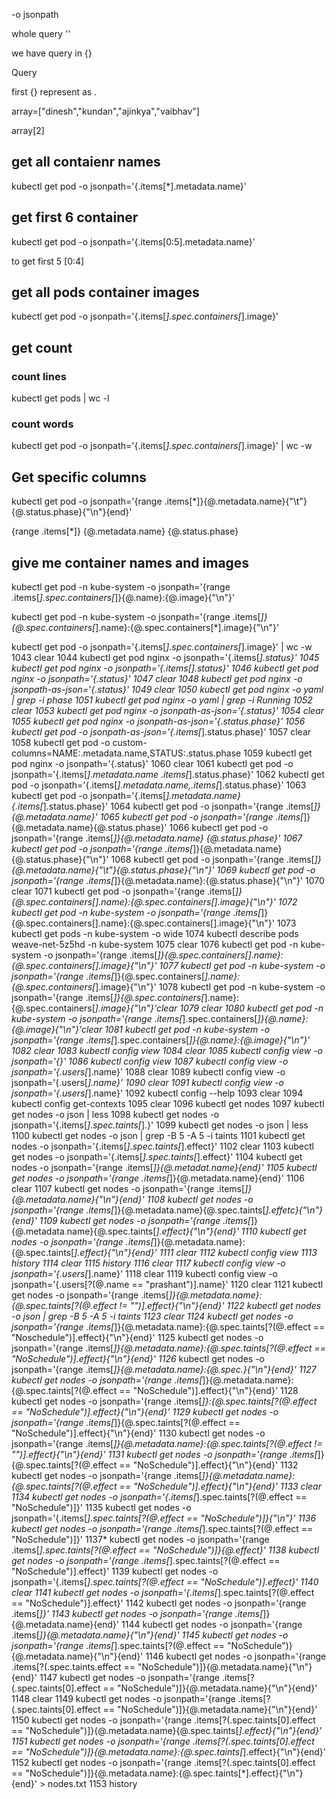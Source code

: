 -o jsonpath

whole query ''

we have query in 
{}

Query 

first {} represent as .


array=["dinesh","kundan","ajinkya","vaibhav"]

array[2]

## get all contaienr names
kubectl get pod -o jsonpath='{.items[*].metadata.name}'

## get first 6 container
kubectl get pod -o jsonpath='{.items[0:5].metadata.name}'

to get first 5 [0:4]

## get all pods container images
kubectl get pod -o jsonpath='{.items[*].spec.containers[*].image}'

## get count
### count lines
kubectl get pods | wc -l

### count words
kubectl get pod -o jsonpath='{.items[*].spec.containers[*].image}' | wc -w


## Get specific columns

kubectl get pod -o jsonpath='{range .items[*]}{@.metadata.name}{"\t"}{@.status.phase}{"\n"}{end}'

{range .items[*]}     {@.metadata.name}   {@.status.phase}


## give me container names and images 

kubectl get pod -n kube-system -o jsonpath='{range .items[*].spec.containers[*]}{@.name}:{@.image}{"\n"}'

kubectl get pod -n kube-system -o jsonpath='{range .items[*]}{@.spec.containers[*].name}:{@.spec.containers[*].image}{"\n"}'






kubectl get pod -o jsonpath='{.items[*].spec.containers[*].image}' | wc -w
 1043  clear
 1044  kubectl get pod nginx -o jsonpath='{.items[*].status}'
 1045  kubectl get pod nginx -o jsonpath='{.items[].status}'
 1046  kubectl get pod nginx -o jsonpath='{.status}'
 1047  clear
 1048  kubectl get pod nginx -o jsonpath-as-json='{.status}'
 1049  clear
 1050  kubectl get pod nginx -o yaml | grep -i phase
 1051  kubectl get pod nginx -o yaml | grep -i Running
 1052  clear
 1053  kubectl get pod nginx -o jsonpath-as-json='{.status}'
 1054  clear
 1055  kubectl get pod nginx -o jsonpath-as-json='{.status.phase}'
 1056  kubectl get pod -o jsonpath-as-json='{.items[*].status.phase}'
 1057  clear
 1058  kubectl get pod -o custom-columns=NAME:.metadata.name,STATUS:.status.phase
 1059  kubectl get pod nginx -o jsonpath='{.status}'
 1060  clear
 1061  kubectl get pod -o jsonpath='{.items[*].metadata.name .items[*].status.phase}'
 1062  kubectl get pod -o jsonpath='{.items[*].metadata.name,.items[*].status.phase}'
 1063  kubectl get pod -o jsonpath='{.items[*].metadata.name} {.items[*].status.phase}'
 1064  kubectl get pod -o jsonpath='{range .items[*]}{@.metadata.name}'
 1065  kubectl get pod -o jsonpath='{range .items[*]}{@.metadata.name}{@.status.phase}'
 1066  kubectl get pod -o jsonpath='{range .items[*]}{@.metadata.name} {@.status.phase}'
 1067  kubectl get pod -o jsonpath='{range .items[*]}{@.metadata.name} {@.status.phase}{"\n"}'
 1068  kubectl get pod -o jsonpath='{range .items[*]}{@.metadata.name}{"\t"}{@.status.phase}{"\n"}'
 1069  kubectl get pod -o jsonpath='{range .items[*]}{@.metadata.name}:{@.status.phase}{"\n"}'
 1070  clear
 1071  kubectl get pod -o jsonpath='{range .items[*]}{@.spec.containers[].name}:{@.spec.containers[].image}{"\n"}'
 1072  kubectl get pod -n kube-system -o jsonpath='{range .items[*]}{@.spec.containers[].name}:{@.spec.containers[].image}{"\n"}'
 1073  kubectl get pods -n kube-system -o wide
 1074  kubectl describe pods weave-net-5z5hd -n kube-system
 1075  clear
 1076  kubectl get pod -n kube-system -o jsonpath='{range .items[*]}{@.spec.containers[].name}:{@.spec.containers[].image}{"\n"}'
 1077  kubectl get pod -n kube-system -o jsonpath='{range .items[*]}{@.spec.containers[*].name}:{@.spec.containers[*].image}{"\n"}'
 1078  kubectl get pod -n kube-system -o jsonpath='{range .items[*]}{@.spec.containers[*].name}:{@.spec.containers[*].image}{"\n"}'clear
 1079  clear
 1080  kubectl get pod -n kube-system -o jsonpath='{range .items[*].spec.containers[*]}{@.name}:{@.image}{"\n"}'clear
 1081  kubectl get pod -n kube-system -o jsonpath='{range .items[*].spec.containers[*]}{@.name}:{@.image}{"\n"}'
 1082  clear
 1083  kubectl config view
 1084  clear
 1085  kubectl config view -o jsonpath='{}'
 1086  kubectl config view
 1087  kubectl config view -o jsonpath='{.users[*].name}'
 1088  clear
 1089  kubectl config view -o jsonpath='{.users[*].name}'
 1090  clear
 1091  kubectl config view -o jsonpath='{.users[*].name}'
 1092  kubectl config --help
 1093  clear
 1094  kubectl config get-contexts
 1095  clear
 1096  kubectl get nodes
 1097  kubectl get nodes -o json | less
 1098  kubectl get nodes -o jsonpath='{.items[*].spec.taints[*].}'
 1099  kubectl get nodes -o json | less
 1100  kubectl get nodes -o json | grep -B 5 -A 5 -i taints
 1101  kubectl get nodes -o jsonpath='{.items[*].spec.taints[*].effect}'
 1102  clear
 1103  kubectl get nodes -o jsonpath='{.items[*].spec.taints[*].effect}'
 1104  kubectl get nodes -o jsonpath='{range .items[*]}{@.metadat.name}{end}'
 1105  kubectl get nodes -o jsonpath='{range .items[*]}{@.metadata.name}{end}'
 1106  clear
 1107  kubectl get nodes -o jsonpath='{range .items[*]}{@.metadata.name}{"\n"}{end}'
 1108  kubectl get nodes -o jsonpath='{range .items[*]}{@.metadata.name}{@.spec.taints[*].effetc}{"\n"}{end}'
 1109  kubectl get nodes -o jsonpath='{range .items[*]}{@.metadata.name}{@.spec.taints[*].effect}{"\n"}{end}'
 1110  kubectl get nodes -o jsonpath='{range .items[*]}{@.metadata.name}:{@.spec.taints[*].effect}{"\n"}{end}'
 1111  clear
 1112  kubectl config view
 1113  history
 1114  clear
 1115  history
 1116  clear
 1117  kubectl config view -o jsonpath='{.users[*].name}'
 1118  clear
 1119  kubectl config view -o jsonpath='{.users[?(@.name == "prashant")].name}'
 1120  clear
 1121  kubectl get nodes -o jsonpath='{range .items[*]}{@.metadata.name}:{@.spec.taints[?(@.effect != "")].effect}{"\n"}{end}'
 1122  kubectl get nodes -o json | grep -B 5 -A 5 -i taints
 1123  clear
 1124  kubectl get nodes -o jsonpath='{range .items[*]}{@.metadata.name}:{@.spec.taints[?(@.effect == "Noschedule")].effect}{"\n"}{end}'
 1125  kubectl get nodes -o jsonpath='{range .items[*]}{@.metadata.name}:{@.spec.taints[?(@.effect == "NoSchedule")].effect}{"\n"}{end}'
 1126* kubectl get nodes -o jsonpath='{range .items[*]}{@.metadata.name}:{@.spec.}{"\n"}{end}'
 1127  kubectl get nodes -o jsonpath='{range .items[*]}{@.metadata.name}:{@.spec.taints[?(@.effect == "NoSchedule")].effect}{"\n"}{end}'
 1128  kubectl get nodes -o jsonpath='{range .items[*]}:{@.spec.taints[?(@.effect == "NoSchedule")].effect}{"\n"}{end}'
 1129  kubectl get nodes -o jsonpath='{range .items[*]}{@.spec.taints[?(@.effect == "NoSchedule")].effect}{"\n"}{end}'
 1130  kubectl get nodes -o jsonpath='{range .items[*]}{@.metadata.name}:{@.spec.taints[?(@.effect != "")].effect}{"\n"}{end}'
 1131  kubectl get nodes -o jsonpath='{range .items[*]}{@.spec.taints[?(@.effect == "NoSchedule")].effect}{"\n"}{end}'
 1132  kubectl get nodes -o jsonpath='{range .items[*]}{@.metadata.name}:{@.spec.taints[?(@.effect == "NoSchedule")].effect}{"\n"}{end}'
 1133  clear
 1134  kubectl get nodes -o jsonpath='{.items[*].spec.taints[?(@.effect == "NoSchedule")]}'
 1135  kubectl get nodes -o jsonpath='{.items[*].spec.taints[?(@.effect == "NoSchedule")]}{"\n"}'
 1136  kubectl get nodes -o jsonpath='{range .items[*].spec.taints[?(@.effect == "NoSchedule")]}'
 1137* kubectl get nodes -o jsonpath='{range .items[*].spec.taints[?(@.effect == "NoSchedule")]}{@.effect}'
 1138  kubectl get nodes -o jsonpath='{range .items[*].spec.taints[?(@.effect == "NoSchedule")].effect}'
 1139  kubectl get nodes -o jsonpath='{.items[*].spec.taints[?(@.effect == "NoSchedule")].effect}'
 1140  clear
 1141  kubectl get nodes -o jsonpath='{.items[*].spec.taints[?(@.effect == "NoSchedule")].effect}'
 1142  kubectl get nodes -o jsonpath='{range .items[*]}'
 1143  kubectl get nodes -o jsonpath='{range .items[*]}{@.metadata.name}{end}'
 1144  kubectl get nodes -o jsonpath='{range .items[*]}{@.metadata.name}{"\n"}{end}'
 1145  kubectl get nodes -o jsonpath='{range .items[*].spec.taints[?(@.effect == "NoSchedule")}{@.metadata.name}{"\n"}{end}'
 1146  kubectl get nodes -o jsonpath='{range .items[?(.spec.taints.effect == "NoSchedule")]}{@.metadata.name}{"\n"}{end}'
 1147  kubectl get nodes -o jsonpath='{range .items[?(.spec.taints[0].effect == "NoSchedule")]}{@.metadata.name}{"\n"}{end}'
 1148  clear
 1149  kubectl get nodes -o jsonpath='{range .items[?(.spec.taints[0].effect == "NoSchedule")]}{@.metadata.name}{"\n"}{end}'
 1150  kubectl get nodes -o jsonpath='{range .items[?(.spec.taints[0].effect == "NoSchedule")]}{@.metadata.name}{@.spec.taints[*].effect}{"\n"}{end}'
 1151  kubectl get nodes -o jsonpath='{range .items[?(.spec.taints[0].effect == "NoSchedule")]}{@.metadata.name}:{@.spec.taints[*].effect}{"\n"}{end}'
 1152  kubectl get nodes -o jsonpath='{range .items[?(.spec.taints[0].effect == "NoSchedule")]}{@.metadata.name}:{@.spec.taints[*].effect}{"\n"}{end}' > nodes.txt
 1153  history


